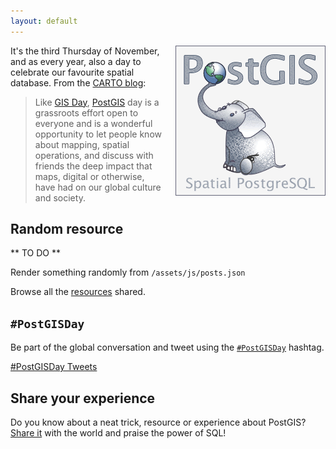 ```yaml
---
layout: default
---
```


<div style="float:right;margin-left:15px;">
<img src="/assets/images/logo.png" alt="PostGIS Logo">
</div>

It's the third Thursday of November, and as every year, also a day to
celebrate our favourite spatial database.
From the [CARTO blog](https://carto.com/blog/happy-postgis-day/):

> Like [GIS Day](http://gisday.com/),
> [PostGIS](http://postgis.net/) day
> is a grassroots effort open
> to everyone and is a wonderful opportunity to let people
> know about mapping, spatial operations, and discuss with
> friends the deep impact that maps, digital or otherwise,
> have had on our global culture and society.</p>

## Random resource

** TO DO **

Render something randomly from `/assets/js/posts.json`

Browse all the [resources](/resources/) shared.

## `#PostGISDay`

Be part of the global conversation and tweet using the
[`#PostGISDay`]("https://twitter.com/search?q=%23PostGISDay)
hashtag.

<a class="twitter-timeline"
    data-widget-id="535054119762149376"
    href="https://twitter.com/hashtag/PostGISDay"
    data-theme="dark"
    data-link-color="#b5e853"
    data-related="twitterapi,twitter"
    data-aria-polite="assertive"
    data-chrome="noborders transparent noheaders"
    width="650"
    height="850">#PostGISDay Tweets</a>
<script>!function(d,s,id){var js,fjs=d.getElementsByTagName(s)[0],p=/^http:/.test(d.location)?'http':'https';if(!d.getElementById(id)){js=d.createElement(s);js.id=id;js.src=p+"://platform.twitter.com/widgets.js";fjs.parentNode.insertBefore(js,fjs);}}(document,"script","twitter-wjs");</script>

## Share your experience

Do you know about a neat trick, resource or experience about PostGIS?
[Share it](/submit/) with the world and praise the power of SQL!

